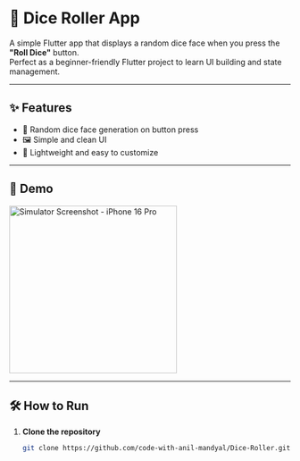 # 🎲 Dice Roller App

A simple Flutter app that displays a random dice face when you press the **"Roll Dice"** button.  
Perfect as a beginner-friendly Flutter project to learn UI building and state management.

---

## ✨ Features
- 🎲 Random dice face generation on button press  
- 🖼 Simple and clean UI  
- 🚀 Lightweight and easy to customize  

---

## 📸 Demo
<img 
    src="https://github.com/user-attachments/assets/afd3c582-7f16-45ba-8550-4a1835956be7" 
    alt="Simulator Screenshot - iPhone 16 Pro" 
    width="300"
/>


---

## 🛠 How to Run
1. **Clone the repository**
   ```bash
   git clone https://github.com/code-with-anil-mandyal/Dice-Roller.git

